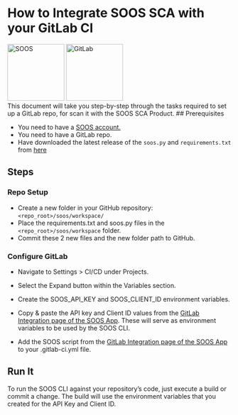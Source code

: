# How to Integrate SOOS SCA with your GitLab CI
<div>
<img src="../assets/img/SOOS-Icon.png" alt="SOOS" width="128" height="128">
<img src="../assets/img/gitlab.png" alt="GitLab" width="128" height="128">
</div>
This document will take you step-by-step through the tasks required to set up a GitLab repo, for scan it with the SOOS SCA Product.
## Prerequisites

- You need to have a [SOOS account.](https://app.soos.io/register)
- You need to have a GitLab repo.
- Have downloaded the latest release of the `soos.py` and `requirements.txt` from [here](https://github.com/soos-io/soos-ci-analysis-python/releases/)

## Steps

### **Repo Setup**

* Create a new folder in your GitHub repository: `<repo_root>/soos/workspace/`
* Place the requirements.txt and soos.py files in the `<repo_root>/soos/workspace` folder.
* Commit these 2 new files and the new folder path to GitHub.

### **Configure GitLab**
* Navigate to Settings > CI/CD under Projects.

* Select the Expand button within the Variables section.

* Create the SOOS_API_KEY and SOOS_CLIENT_ID environment variables.

* Copy & paste the API key and Client ID values from the [GitLab Integration page of the SOOS App](https://app.soos.io/integrate/sca?id=gitlab). These will serve as environment variables to be used by the SOOS CLI.

* Add the SOOS script from the [GitLab Integration page of the SOOS App](https://app.soos.io/integrate/sca?id=gitlab) to your .gitlab-ci.yml file.

##  Run It
To run the SOOS CLI against your repository’s code, just execute a build or commit a change. The build will use the environment variables that you created for the API Key and Client ID.

